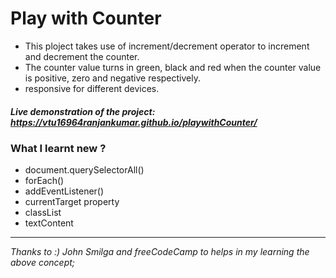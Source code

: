 # Play with Counter
- This ploject takes use of increment/decrement operator to increment and decrement the counter.
- The counter value turns in green, black and red when the counter value is positive, zero and negative respectively.
- responsive for different devices.

##### Live demonstration of the project: https://vtu16964ranjankumar.github.io/playwithCounter/
### What I learnt new ?
- document.querySelectorAll()
- forEach()
- addEventListener()
- currentTarget property
- classList
- textContent

-----------------
*Thanks to :) John Smilga and freeCodeCamp to helps in my learning the above concept;*
